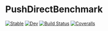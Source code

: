# PushDirectBenchmark

[![Stable](https://img.shields.io/badge/docs-stable-blue.svg)](https://Arkoniak.github.io/PushDirectBenchmark.jl/stable)
[![Dev](https://img.shields.io/badge/docs-dev-blue.svg)](https://Arkoniak.github.io/PushDirectBenchmark.jl/dev)
[![Build Status](https://travis-ci.com/Arkoniak/PushDirectBenchmark.jl.svg?branch=master)](https://travis-ci.com/Arkoniak/PushDirectBenchmark.jl)
[![Coveralls](https://coveralls.io/repos/github/Arkoniak/PushDirectBenchmark.jl/badge.svg?branch=master)](https://coveralls.io/github/Arkoniak/PushDirectBenchmark.jl?branch=master)
